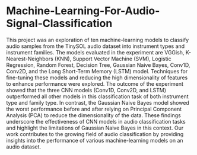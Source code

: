 # Machine-Learning-For-Audio-Signal-Classification
This project was an exploration of ten machine-learning models to classify audio samples from the TinySOL audio dataset into instrument types and instrument families. The models evaluated in the experiment are VGGish, K-Nearest-Neighbors (KNN), Support Vector Machine (SVM), Logistic Regression, Random Forest, Decision Tree, Gaussian Naive Bayes, Conv1D, Conv2D, and the Long Short-Term Memory (LSTM) model. Techniques for fine-tuning these models and reducing the high dimensionality of features to enhance performance were explored. The outcome of the experiment showed that the three CNN models (Conv1D, Conv2D, and LSTM) outperformed all other models in this classification task of both instrument type and family type. In contrast, the Gaussian Naive Bayes model showed the worst performance before and after relying on Principal Component Analysis (PCA) to reduce the dimensionality of the data. These findings underscore the effectiveness of CNN models in audio classification tasks and highlight the limitations of Gaussian Naive Bayes in this context. Our work contributes to the growing field of audio classification by providing insights into the performance of various machine-learning models on an audio dataset.
